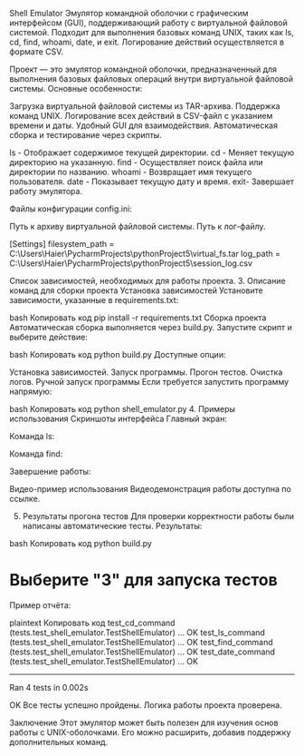 Shell Emulator
Эмулятор командной оболочки с графическим интерфейсом (GUI), поддерживающий работу с виртуальной файловой системой. Подходит для выполнения базовых команд UNIX, таких как ls, cd, find, whoami, date, и exit. Логирование действий осуществляется в формате CSV.

Проект — это эмулятор командной оболочки, предназначенный для выполнения базовых файловых операций внутри виртуальной файловой системы. Основные особенности:

Загрузка виртуальной файловой системы из TAR-архива.
Поддержка команд UNIX.
Логирование всех действий в CSV-файл с указанием времени и даты.
Удобный GUI для взаимодействия.
Автоматическая сборка и тестирование через скрипты.

ls - Отображает содержимое текущей директории.
cd - Меняет текущую директорию на указанную.
find - Осуществляет поиск файла или директории по названию.
whoami - Возвращает имя текущего пользователя.
date - Показывает текущую дату и время.
exit- Завершает работу эмулятора.

Файлы конфигурации
config.ini:

Путь к архиву виртуальной файловой системы.
Путь к лог-файлу.

[Settings]
filesystem_path = C:\Users\Haier\PycharmProjects\pythonProject5\virtual_fs.tar
log_path = C:\Users\Haier\PycharmProjects\pythonProject5\session_log.csv

Список зависимостей, необходимых для работы проекта.
3. Описание команд для сборки проекта
Установка зависимостей
Установите зависимости, указанные в requirements.txt:

bash
Копировать код
pip install -r requirements.txt
Сборка проекта
Автоматическая сборка выполняется через build.py. Запустите скрипт и выберите действие:

bash
Копировать код
python build.py
Доступные опции:

Установка зависимостей.
Запуск программы.
Прогон тестов.
Очистка логов.
Ручной запуск программы
Если требуется запустить программу напрямую:

bash
Копировать код
python shell_emulator.py
4. Примеры использования
Скриншоты интерфейса
Главный экран:

Команда ls:

Команда find:

Завершение работы:

Видео-пример использования
Видеодемонстрация работы доступна по ссылке.

5. Результаты прогона тестов
Для проверки корректности работы были написаны автоматические тесты. Результаты:

bash
Копировать код
python build.py
# Выберите "3" для запуска тестов
Пример отчёта:

plaintext
Копировать код
test_cd_command (tests.test_shell_emulator.TestShellEmulator) ... OK
test_ls_command (tests.test_shell_emulator.TestShellEmulator) ... OK
test_find_command (tests.test_shell_emulator.TestShellEmulator) ... OK
test_date_command (tests.test_shell_emulator.TestShellEmulator) ... OK

----------------------------------------------------------------------
Ran 4 tests in 0.002s

OK
Все тесты успешно пройдены. Логика работы проекта проверена.

Заключение
Этот эмулятор может быть полезен для изучения основ работы с UNIX-оболочками. Его можно расширить, добавив поддержку дополнительных команд.
